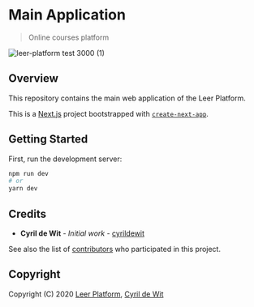# Main Application

> Online courses platform

![leer-platform test 3000 (1)](https://user-images.githubusercontent.com/16477999/83002296-2c82a580-a00d-11ea-8914-9c7d2f10ff16.png)

## Overview

This repository contains the main web application of the Leer Platform.

This is a [Next.js](https://nextjs.org/) project bootstrapped with [`create-next-app`](https://github.com/zeit/next.js/tree/canary/packages/create-next-app).

## Getting Started

First, run the development server:

```bash
npm run dev
# or
yarn dev
```

## Credits

* **Cyril de Wit** - _Initial work_ - [cyrildewit](https://github.com/cyrildewit)

See also the list of [contributors](https://github.com/cyrildewit/eloquent-viewable/graphs/contributors) who participated in this project.

## Copyright

Copyright (C) 2020 [Leer Platform](https://github.com/LeerPlatform), [Cyril de Wit](https://github.com/cyrildewit)
